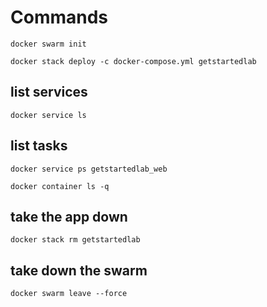 # Commands

`docker swarm init`

`docker stack deploy -c docker-compose.yml getstartedlab`

## list services

`docker service ls`

## list tasks

`docker service ps getstartedlab_web`

`docker container ls -q`

## take the app down

`docker stack rm getstartedlab`

## take down the swarm

`docker swarm leave --force`

